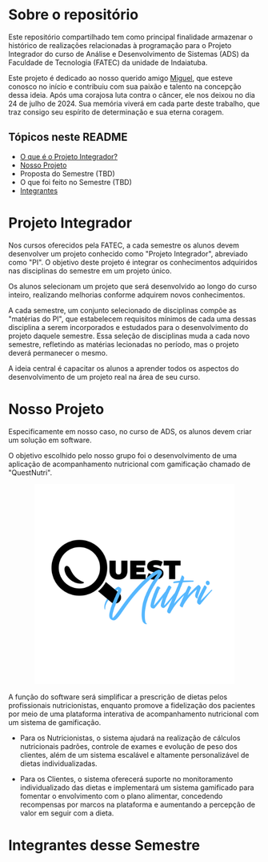 # Sobre o repositório
Este repositório compartilhado tem como principal finalidade armazenar o histórico de realizações relacionadas à programação para o Projeto Integrador do curso de Análise e Desenvolvimento de Sistemas (ADS) da Faculdade de Tecnologia (FATEC) da unidade de Indaiatuba.

Este projeto é dedicado ao nosso querido amigo [Miguel](https://github.com/Migu3l-Prado), que esteve conosco no início e contribuiu com sua paixão e talento na concepção dessa ideia. Após uma corajosa luta contra o câncer, ele nos deixou no dia 24 de julho de 2024. Sua memória viverá em cada parte deste trabalho, que traz consigo seu espírito de determinação e sua eterna coragem.

## Tópicos neste README
- [O que é o Projeto Integrador?](#projeto-integrador)
- [Nosso Projeto](#nosso-projeto)
- Proposta do Semestre (TBD)
- O que foi feito no Semestre (TBD)
- [Integrantes](#integrantes-desse-semestre)

# Projeto Integrador
Nos cursos oferecidos pela FATEC, a cada semestre os alunos devem desenvolver um projeto conhecido como "Projeto Integrador", abreviado como "PI". O objetivo deste projeto é integrar os conhecimentos adquiridos nas disciplinas do semestre em um projeto único.

Os alunos selecionam um projeto que será desenvolvido ao longo do curso inteiro, realizando melhorias conforme adquirem novos conhecimentos.

A cada semestre, um conjunto selecionado de disciplinas compõe as "matérias do PI", que estabelecem requisitos mínimos de cada uma dessas disciplina a serem incorporados e estudados para o desenvolvimento do projeto daquele semestre. Essa seleção de disciplinas muda a cada novo semestre, refletindo as matérias lecionadas no período, mas o projeto deverá permanecer o mesmo.

A ideia central é capacitar os alunos a aprender todos os aspectos do desenvolvimento de um projeto real na área de seu curso.

# Nosso Projeto
Especificamente em nosso caso, no curso de ADS, os alunos devem criar um solução em software.

O objetivo escolhido pelo nosso grupo foi o desenvolvimento de uma aplicação de acompanhamento nutricional com gamificação chamado de "QuestNutri".

<div align="center">
    <img src="/img/QuestNutri.png" width="400" height="400">
</div>

A função do software será simplificar a prescrição de dietas pelos profissionais nutricionistas, enquanto promove a fidelização dos pacientes por meio de uma plataforma interativa de acompanhamento nutricional com um sistema de gamificação.

- Para os Nutricionistas, o sistema ajudará na realização de cálculos nutricionais padrões, controle de exames e evolução de peso dos clientes, além de um sistema escalável e altamente personalizável de dietas individualizadas.

- Para os Clientes, o sistema oferecerá suporte no monitoramento individualizado das dietas e implementará um sistema gamificado para fomentar o envolvimento com o plano alimentar, concedendo recompensas por marcos na plataforma e aumentando a percepção de valor em seguir com a dieta.

# Integrantes desse Semestre